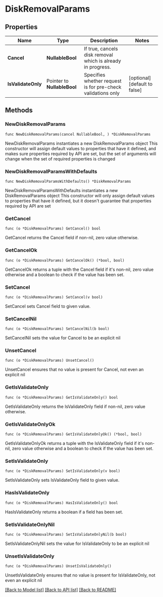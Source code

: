 # DiskRemovalParams

## Properties

Name | Type | Description | Notes
------------ | ------------- | ------------- | -------------
**Cancel** | **NullableBool** | If true, cancels disk removal which is already in progress. | 
**IsValidateOnly** | Pointer to **NullableBool** | Specifies whether request is for pre-check validations only | [optional] [default to false]

## Methods

### NewDiskRemovalParams

`func NewDiskRemovalParams(cancel NullableBool, ) *DiskRemovalParams`

NewDiskRemovalParams instantiates a new DiskRemovalParams object
This constructor will assign default values to properties that have it defined,
and makes sure properties required by API are set, but the set of arguments
will change when the set of required properties is changed

### NewDiskRemovalParamsWithDefaults

`func NewDiskRemovalParamsWithDefaults() *DiskRemovalParams`

NewDiskRemovalParamsWithDefaults instantiates a new DiskRemovalParams object
This constructor will only assign default values to properties that have it defined,
but it doesn't guarantee that properties required by API are set

### GetCancel

`func (o *DiskRemovalParams) GetCancel() bool`

GetCancel returns the Cancel field if non-nil, zero value otherwise.

### GetCancelOk

`func (o *DiskRemovalParams) GetCancelOk() (*bool, bool)`

GetCancelOk returns a tuple with the Cancel field if it's non-nil, zero value otherwise
and a boolean to check if the value has been set.

### SetCancel

`func (o *DiskRemovalParams) SetCancel(v bool)`

SetCancel sets Cancel field to given value.


### SetCancelNil

`func (o *DiskRemovalParams) SetCancelNil(b bool)`

 SetCancelNil sets the value for Cancel to be an explicit nil

### UnsetCancel
`func (o *DiskRemovalParams) UnsetCancel()`

UnsetCancel ensures that no value is present for Cancel, not even an explicit nil
### GetIsValidateOnly

`func (o *DiskRemovalParams) GetIsValidateOnly() bool`

GetIsValidateOnly returns the IsValidateOnly field if non-nil, zero value otherwise.

### GetIsValidateOnlyOk

`func (o *DiskRemovalParams) GetIsValidateOnlyOk() (*bool, bool)`

GetIsValidateOnlyOk returns a tuple with the IsValidateOnly field if it's non-nil, zero value otherwise
and a boolean to check if the value has been set.

### SetIsValidateOnly

`func (o *DiskRemovalParams) SetIsValidateOnly(v bool)`

SetIsValidateOnly sets IsValidateOnly field to given value.

### HasIsValidateOnly

`func (o *DiskRemovalParams) HasIsValidateOnly() bool`

HasIsValidateOnly returns a boolean if a field has been set.

### SetIsValidateOnlyNil

`func (o *DiskRemovalParams) SetIsValidateOnlyNil(b bool)`

 SetIsValidateOnlyNil sets the value for IsValidateOnly to be an explicit nil

### UnsetIsValidateOnly
`func (o *DiskRemovalParams) UnsetIsValidateOnly()`

UnsetIsValidateOnly ensures that no value is present for IsValidateOnly, not even an explicit nil

[[Back to Model list]](../README.md#documentation-for-models) [[Back to API list]](../README.md#documentation-for-api-endpoints) [[Back to README]](../README.md)


